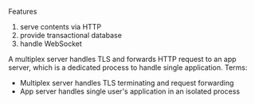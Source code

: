 Features
1. serve contents via HTTP
2. provide transactional database
3. handle WebSocket

A multiplex server handles TLS and forwards HTTP request to an app server, which is a dedicated process to handle single application.
Terms:
- Multiplex server handles TLS terminating and request forwarding
- App server handles single user's application in an isolated process
